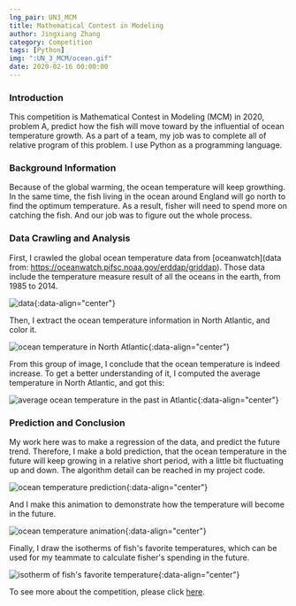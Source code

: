 ```yaml
---
lng_pair: UN3_MCM
title: Mathematical Contest in Modeling
author: Jingxiang Zhang
category: Competition
tags: [Python]
img: ":UN_3_MCM/ocean.gif"
date: 2020-02-16 00:00:00
---
```


### Introduction

This competition is <!-- outline-start -->Mathematical Contest in Modeling (MCM) in 2020, problem A<!-- outline-end -->, predict how the fish will move toward by the influential of ocean temperature growth. As a part of a team, my job was to complete all of relative program of this problem. I use Python as a programming language.

### Background Information

Because of the global warming, the ocean temperature will keep growthing. In the same time, the fish living in the ocean around England will go north to find the optimum temperature. As a result, fisher will need to spend more on catching the fish. And our job was to figure out the whole process. 


### Data Crawling and Analysis

First, I crawled the global ocean temperature data from [oceanwatch](data from: https://oceanwatch.pifsc.noaa.gov/erddap/griddap). Those data include the temperature measure result of all the oceans in the earth, from 1985 to 2014.

![data](:UN_3_MCM/data.png){:data-align="center"}

Then, I extract the ocean temperature information in North Atlantic, and color it.

![ocean temperature in North Atlantic](:UN_3_MCM/data_show.png){:data-align="center"}

From this group of image, I conclude that the ocean temperature is indeed increase. To get a better understanding of it, I computed the average temperature in North Atlantic, and got this:

![average 	ocean temperature in the past in Atlantic](:UN_3_MCM/average.png){:data-align="center"}

### Prediction and Conclusion

My work here was to make a regression of the data, and predict the future trend. Therefore, I make a bold prediction, that the ocean temperature in the future will keep growing in a relative short period, with a little bit fluctuating up and down. The algorithm detail can be reached in my project code.

![ocean temperature prediction](:UN_3_MCM/Ocean_temperature_prediction.png){:data-align="center"}

And I make this animation to demonstrate how the temperature will become in the future.

![ocean temperature animation](:UN_3_MCM/ocean.gif){:data-align="center"}

Finally, I draw the isotherms of fish's favorite temperatures, which can be used for my teammate to calculate fisher's spending in the future.

![isotherm of fish's favorite temperature](:UN_3_MCM/future.png){:data-align="center"}

To see more about the competition, please click [here](https://github.com/Jingxiang-Zhang/2020_MCM_Problem_A).
